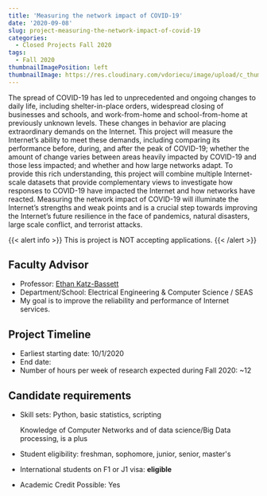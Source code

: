 ```yaml
---
title: 'Measuring the network impact of COVID-19'
date: '2020-09-08'
slug: project-measuring-the-network-impact-of-covid-19
categories:
  - Closed Projects Fall 2020
tags:
  - Fall 2020
thumbnailImagePosition: left
thumbnailImage: https://res.cloudinary.com/vdoriecu/image/upload/c_thumb,w_200,g_face/v1579110178/construction_c6dqbd.png
---
```

The spread of COVID-19 has led to unprecedented and ongoing changes to daily life, including shelter-in-place orders, widespread closing of businesses and schools, and work-from-home and school-from-home at previously unknown levels. These changes in behavior are placing extraordinary demands on the Internet. This project will measure the Internet’s ability to meet these demands, including comparing its performance before, during, and after the peak of COVID-19; whether the amount of change varies between areas heavily impacted by COVID-19 and those less impacted; and whether and how large networks adapt. To provide this rich understanding, this project will combine multiple Internet-scale datasets that provide complementary views to investigate how responses to COVID-19 have impacted the Internet and how networks have reacted. Measuring the network impact of COVID-19 will illuminate the Internet’s strengths and weak points and is a crucial step towards improving the Internet’s future resilience in the face of pandemics, natural disasters, large scale conflict, and terrorist attacks.

<!--more-->

{{< alert info >}}
This is project is NOT accepting applications.
{{< /alert >}}

## Faculty Advisor
+ Professor: [Ethan Katz-Bassett](http://www.columbia.edu/~ebk2141/)
+ Department/School: Electrical Engineering & Computer Science / SEAS
+ My goal is to improve the reliability and performance of Internet services.

## Project Timeline
+ Earliest starting date: 10/1/2020
+ End date: 
+ Number of hours per week of research expected during Fall 2020: ~12

## Candidate requirements
+ Skill sets: 
  Python, basic statistics, scripting
  
  Knowledge of Computer Networks and of data science/Big Data processing, is a plus
+ Student eligibility: freshman, sophomore, junior, senior, master's
+ International students on F1 or J1 visa: **eligible**
+ Academic Credit Possible: Yes

